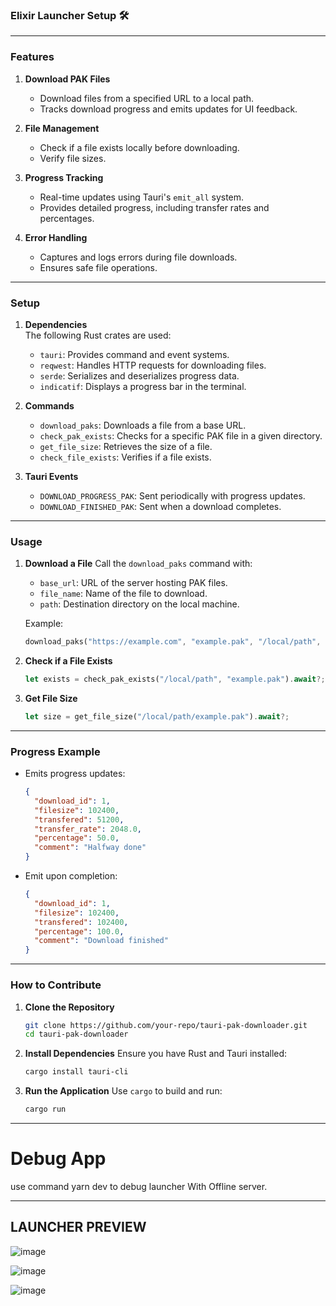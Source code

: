 
### Elixir Launcher Setup 🛠️
---

### **Features**
1. **Download PAK Files**  
   - Download files from a specified URL to a local path.  
   - Tracks download progress and emits updates for UI feedback.  

2. **File Management**  
   - Check if a file exists locally before downloading.  
   - Verify file sizes.  

3. **Progress Tracking**  
   - Real-time updates using Tauri's `emit_all` system.  
   - Provides detailed progress, including transfer rates and percentages.  

4. **Error Handling**  
   - Captures and logs errors during file downloads.  
   - Ensures safe file operations.

---

### **Setup**
1. **Dependencies**  
   The following Rust crates are used:
   - `tauri`: Provides command and event systems.
   - `reqwest`: Handles HTTP requests for downloading files.
   - `serde`: Serializes and deserializes progress data.
   - `indicatif`: Displays a progress bar in the terminal.

2. **Commands**
   - `download_paks`: Downloads a file from a base URL.  
   - `check_pak_exists`: Checks for a specific PAK file in a given directory.  
   - `get_file_size`: Retrieves the size of a file.  
   - `check_file_exists`: Verifies if a file exists.

3. **Tauri Events**
   - `DOWNLOAD_PROGRESS_PAK`: Sent periodically with progress updates.  
   - `DOWNLOAD_FINISHED_PAK`: Sent when a download completes.

---

### **Usage**
1. **Download a File**
   Call the `download_paks` command with:  
   - `base_url`: URL of the server hosting PAK files.  
   - `file_name`: Name of the file to download.  
   - `path`: Destination directory on the local machine.

   Example:
   ```rust
   download_paks("https://example.com", "example.pak", "/local/path", app_handle).await;
   ```

2. **Check if a File Exists**
   ```rust
   let exists = check_pak_exists("/local/path", "example.pak").await?;
   ```

3. **Get File Size**
   ```rust
   let size = get_file_size("/local/path/example.pak").await?;
   ```

---

### **Progress Example**
- Emits progress updates:
  ```json
  {
    "download_id": 1,
    "filesize": 102400,
    "transfered": 51200,
    "transfer_rate": 2048.0,
    "percentage": 50.0,
    "comment": "Halfway done"
  }
  ```
- Emit upon completion:
  ```json
  {
    "download_id": 1,
    "filesize": 102400,
    "transfered": 102400,
    "percentage": 100.0,
    "comment": "Download finished"
  }
  ```

---

### **How to Contribute**
1. **Clone the Repository**
   ```bash
   git clone https://github.com/your-repo/tauri-pak-downloader.git
   cd tauri-pak-downloader
   ```
2. **Install Dependencies**
   Ensure you have Rust and Tauri installed:
   ```bash
   cargo install tauri-cli
   ```
3. **Run the Application**
   Use `cargo` to build and run:
   ```bash
   cargo run
   ```
---
# Debug App

use command yarn dev to debug launcher With Offline server. 

---

## LAUNCHER PREVIEW 

![image](https://github.com/user-attachments/assets/a38840a1-002b-4f6b-86c0-659a7ae709bf)

![image](https://github.com/user-attachments/assets/564ff063-f7e5-40f1-a1c0-2bd854eff8d6)

![image](https://github.com/user-attachments/assets/e7ac22f6-50e1-460d-96de-7f8c37d48ff4)



